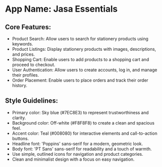 # **App Name**: Jasa Essentials

## Core Features:

- Product Search: Allow users to search for stationery products using keywords.
- Product Listings: Display stationery products with images, descriptions, and prices.
- Shopping Cart: Enable users to add products to a shopping cart and proceed to checkout.
- User Authentication: Allow users to create accounts, log in, and manage their profiles.
- Order Placement: Enable users to place orders and track their order history.

## Style Guidelines:

- Primary color: Sky blue (#7EC8E3) to represent trustworthiness and clarity.
- Background color: Off-white (#F8F8F8) to create a clean and spacious feel.
- Accent color: Teal (#008080) for interactive elements and call-to-action buttons.
- Headline font: 'Poppins' sans-serif for a modern, geometric look.
- Body font: 'PT Sans' sans-serif for readability and a touch of warmth.
- Use simple, outlined icons for navigation and product categories.
- Clean and minimalist design with a focus on easy navigation.